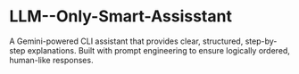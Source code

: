 # LLM--Only-Smart-Assisstant
A Gemini-powered CLI assistant that provides clear, structured, step-by-step explanations. Built with prompt engineering to ensure logically ordered, human-like responses.      
